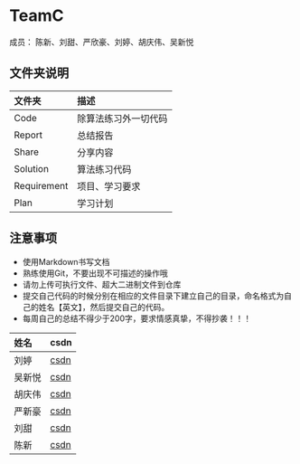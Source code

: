 # TeamC

成员： 陈新、刘甜、严欣豪、刘婷、胡庆伟、吴新悦

## 文件夹说明

| 文件夹       | 描述              |
| :---------- | :--              |
| Code        | 除算法练习外一切代码 |
| Report      | 总结报告           |
| Share       | 分享内容           |
| Solution    | 算法练习代码       |
| Requirement | 项目、学习要求      |
| Plan        | 学习计划           |

## 注意事项

- 使用Markdown书写文档
- 熟练使用Git，不要出现不可描述的操作哦
- 请勿上传可执行文件、超大二进制文件到仓库
- 提交自己代码的时候分别在相应的文件目录下建立自己的目录，命名格式为自己的姓名【英文】，然后提交自己的代码。
- 每周自己的总结不得少于200字，要求情感真挚，不得抄袭！！！

|姓名    | csdn | 
|:------|:------|
|刘婷|[csdn](https://blog.csdn.net/qq_43811102)|
|吴新悦|[csdn]()|
|胡庆伟|[csdn](https://blog.csdn.net/qq_43769572)|
|严新豪|[csdn](https://blog.csdn.net/galaxyxupt)|
|刘甜|[csdn](https://blog.csdn.net/tiandc)|
|陈新|[csdn](https://blog.csdn.net/Cxinsect)|
